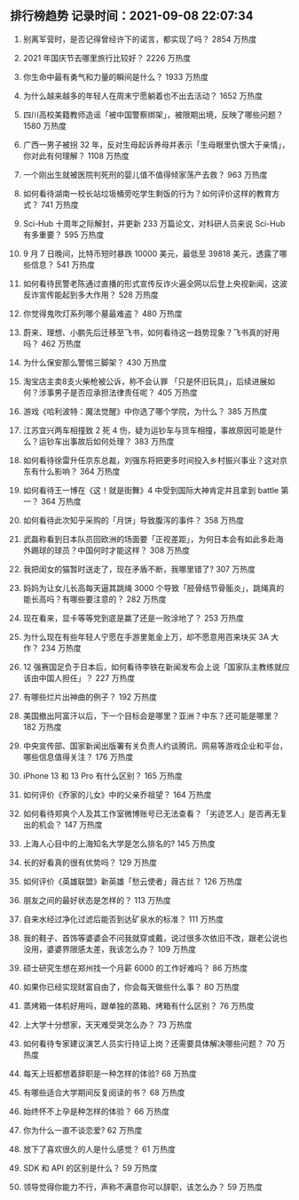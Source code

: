 
## 排行榜趋势 记录时间：2021-09-08 22:07:34
  
  1. 别离军营时，是否记得曾经许下的诺言，都实现了吗？ 2854 万热度
    
  2. 2021 年国庆节去哪里旅行比较好？ 2226 万热度
    
  3. 你生命中最有勇气和力量的瞬间是什么？ 1933 万热度
    
  4. 为什么越来越多的年轻人在周末宁愿躺着也不出去活动？ 1652 万热度
    
  5. 四川高校美籍教师造谣「被中国警察绑架」，被限期出境，反映了哪些问题？ 1580 万热度
    
  6. 广西一男子被拐 32 年，反对生母起诉养母并表示「生母眼里仇恨大于亲情」，你对此有何理解？ 1108 万热度
    
  7. 一个刚出生就被医院判死刑的婴儿值不值得倾家荡产去救？ 963 万热度
    
  8. 如何看待湖南一校长站垃圾桶旁吃学生剩饭的行为？如何评价这样的教育方式？ 741 万热度
    
  9. Sci-Hub 十周年之际解封，并更新 233 万篇论文，对科研人员来说 Sci-Hub 有多重要？ 595 万热度
    
  10. 9 月 7 日晚间，比特币短时暴跌 10000 美元，最低至  39818 美元，透露了哪些信息？ 541 万热度
    
  11. 如何看待民警老陈通过直播的形式宣传反诈火遍全网以后登上央视新闻，这波反诈宣传能起到多大作用？ 528 万热度
    
  12. 你觉得鬼吹灯系列哪个墓最难盗？ 480 万热度
    
  13. 蔚来、理想、小鹏先后迁移至飞书，如何看待这一趋势现象？飞书真的好用吗？ 462 万热度
    
  14. 为什么保安那么警惕三脚架？ 430 万热度
    
  15. 淘宝店主卖8支火柴枪被公诉，称不会认罪 「只是怀旧玩具」，后续进展如何？涉事男子是否应承担法律责任呢？ 405 万热度
    
  16. 游戏《哈利波特：魔法觉醒》中你选了哪个学院，为什么？ 385 万热度
    
  17. 江苏宜兴两车相撞致 2 死 4 伤，疑为运钞车与货车相撞，事故原因可能是什么？运钞车出事故后如何处理？ 383 万热度
    
  18. 如何看待徐雷升任京东总裁，刘强东将把更多时间投入乡村振兴事业？这对京东有什么影响？ 364 万热度
    
  19. 如何看待王一博在《这！就是街舞》4 中受到国际大神肯定并且拿到 battle 第一？ 364 万热度
    
  20. 如何看待此次知乎采购的「月饼」导致腹泻的事件？ 358 万热度
    
  21. 武磊称看到日本队员回欧洲的场面要「正视差距」，为何日本会有如此多赴海外踢球的球员？中国何时才能这样？ 308 万热度
    
  22. 我把闺女的猫暂时送走了，现在矛盾不断，我哪里错了? 307 万热度
    
  23. 妈妈为让女儿长高每天逼其跳绳 3000 个导致「胫骨结节骨骺炎」，跳绳真的能长高吗？有哪些要注意的？ 282 万热度
    
  24. 现在看来，显卡等等党到底是赢了还是一败涂地了？ 253 万热度
    
  25. 为什么现在有些年轻人宁愿在手游里氪金上万，却不愿意用百来块买 3A 大作？ 234 万热度
    
  26. 12 强赛国足负于日本后，如何看待李铁在新闻发布会上说「国家队主教练就应该由中国人担任」？ 227 万热度
    
  27. 有哪些烂片出神曲的例子？ 192 万热度
    
  28. 美国撤出阿富汗以后，下一个目标会是哪里？亚洲？中东？还可能是哪里？ 182 万热度
    
  29. 中央宣传部、国家新闻出版署有关负责人约谈腾讯、网易等游戏企业和平台，哪些信息值得关注？ 176 万热度
    
  30. iPhone 13 和 13 Pro 有什么区别？ 165 万热度
    
  31. 如何评价《乔家的儿女》中的父亲乔祖望？ 164 万热度
    
  32. 如何看待郑爽个人及其工作室微博账号已无法查看？「劣迹艺人」是否再无复出的机会？ 147 万热度
    
  33. 上海人心目中的上海知名大学是怎么排名的? 145 万热度
    
  34. 长的好看真的很有优势吗？ 129 万热度
    
  35. 如何评价《英雄联盟》新英雄「愁云使者」薇古丝？ 126 万热度
    
  36. 朋友之间的最好状态是怎样的？ 113 万热度
    
  37. 自来水经过净化过滤后能否到达矿泉水的标准？ 111 万热度
    
  38. 我的鞋子、首饰等婆婆会不问我就穿或戴，说过很多次依旧不改，跟老公说也没用，婆婆界限感太差，我该怎么办？ 109 万热度
    
  39. 硕士研究生想在郑州找一个月薪 6000 的工作好难吗？ 86 万热度
    
  40. 如果你已经实现财富自由了，你会每天做些什么事？ 80 万热度
    
  41. 蒸烤箱一体机好用吗，跟单独的蒸箱、烤箱有什么区别？ 76 万热度
    
  42. 上大学十分想家，天天难受哭怎么办？ 73 万热度
    
  43. 如何看待专家建议演艺人员实行持证上岗？还需要具体解决哪些问题？ 70 万热度
    
  44. 每天上班都想着辞职是一种怎样的体验? 68 万热度
    
  45. 有哪些适合大学期间反复阅读的书？ 68 万热度
    
  46. 始终怀不上孕是种怎样的体验？ 66 万热度
    
  47. 你为什么一直不谈恋爱? 62 万热度
    
  48. 放下了喜欢很久的人是什么感觉？ 61 万热度
    
  49. SDK 和 API 的区别是什么？ 59 万热度
    
  50. 领导觉得你能力不行，声称不满意你可以辞职，该怎么办？ 59 万热度
    